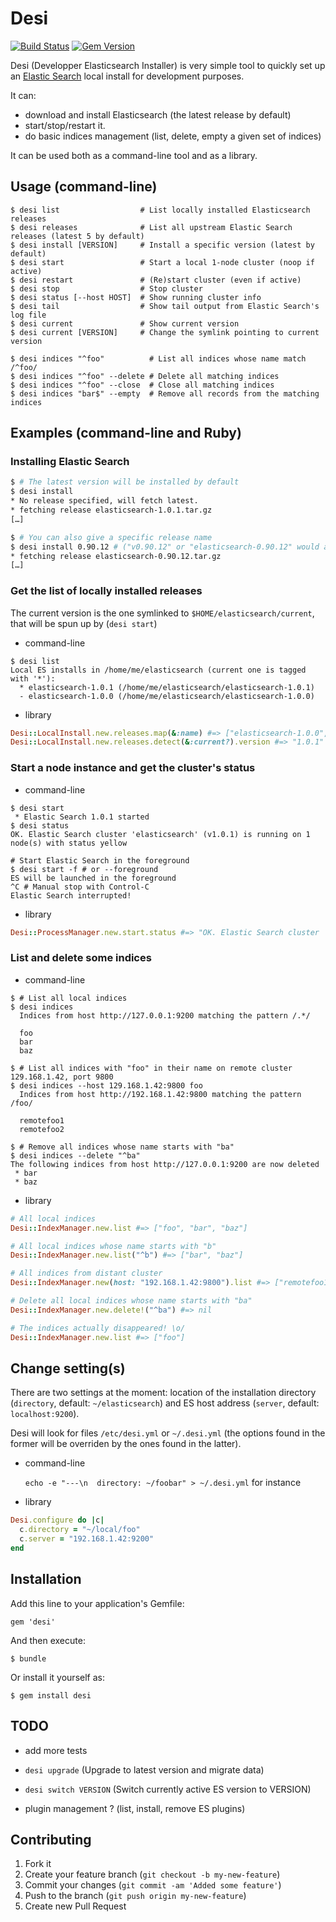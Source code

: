 Desi
====
[![Build Status](https://secure.travis-ci.org/AF83/desi.png)](http://travis-ci.org/AF83/desi)
[![Gem Version](https://badge.fury.io/rb/desi.png)](http://badge.fury.io/rb/desi)

Desi (Developper Elasticsearch Installer) is very simple tool to quickly set up
an [Elastic Search](http://www.elasticsearch.org/) local install for
development purposes.

It can:

  * download and install Elasticsearch (the latest release by default)
  * start/stop/restart it.
  * do basic indices management (list, delete, empty a given set of indices)

It can be used both as a command-line tool and as a library.


## Usage (command-line)

    $ desi list                  # List locally installed Elasticsearch releases
    $ desi releases              # List all upstream Elastic Search releases (latest 5 by default)
    $ desi install [VERSION]     # Install a specific version (latest by default)
    $ desi start                 # Start a local 1-node cluster (noop if active)
    $ desi restart               # (Re)start cluster (even if active)
    $ desi stop                  # Stop cluster
    $ desi status [--host HOST]  # Show running cluster info
    $ desi tail                  # Show tail output from Elastic Search's log file
    $ desi current               # Show current version
    $ desi current [VERSION]     # Change the symlink pointing to current version

    $ desi indices "^foo"          # List all indices whose name match /^foo/
    $ desi indices "^foo" --delete # Delete all matching indices
    $ desi indices "^foo" --close  # Close all matching indices
    $ desi indices "bar$" --empty  # Remove all records from the matching indices

## Examples (command-line and Ruby)

### Installing Elastic Search

 ```bash
 $ # The latest version will be installed by default
 $ desi install
 * No release specified, will fetch latest.
 * fetching release elasticsearch-1.0.1.tar.gz
 […]

 $ # You can also give a specific release name
 $ desi install 0.90.12 # ("v0.90.12" or "elasticsearch-0.90.12" would also work)
 * fetching release elasticsearch-0.90.12.tar.gz
 […]
 ```

### Get the list of locally installed releases

The current version is the one symlinked to `$HOME/elasticsearch/current`, that
will be spun up by (`desi start`)

  * command-line

  ```shell
  $ desi list
  Local ES installs in /home/me/elasticsearch (current one is tagged with '*'):
    * elasticsearch-1.0.1 (/home/me/elasticsearch/elasticsearch-1.0.1)
    - elasticsearch-1.0.0 (/home/me/elasticsearch/elasticsearch-1.0.0)
  ```


  * library

  ```ruby
  Desi::LocalInstall.new.releases.map(&:name) #=> ["elasticsearch-1.0.0", "elasticsearch-1.0.1"]
  Desi::LocalInstall.new.releases.detect(&:current?).version #=> "1.0.1"
  ```

### Start a node instance and get the cluster's status

  * command-line

  ```shell
  $ desi start
   * Elastic Search 1.0.1 started
  $ desi status
  OK. Elastic Search cluster 'elasticsearch' (v1.0.1) is running on 1 node(s) with status yellow

  # Start Elastic Search in the foreground
  $ desi start -f # or --foreground
  ES will be launched in the foreground
  ^C # Manual stop with Control-C
  Elastic Search interrupted!
  ```

  * library

  ```ruby
  Desi::ProcessManager.new.start.status #=> "OK. Elastic Search cluster 'elasticsearch' (v1.0.1) is running on 1 node(s) with status green"
  ```


### List and delete some indices

  * command-line

  ```shell
  $ # List all local indices
  $ desi indices
    Indices from host http://127.0.0.1:9200 matching the pattern /.*/

    foo
    bar
    baz

  $ # List all indices with "foo" in their name on remote cluster 129.168.1.42, port 9800
  $ desi indices --host 129.168.1.42:9800 foo
    Indices from host http://192.168.1.42:9800 matching the pattern /foo/

    remotefoo1
    remotefoo2

  $ # Remove all indices whose name starts with "ba"
  $ desi indices --delete "^ba"
  The following indices from host http://127.0.0.1:9200 are now deleted
   * bar
   * baz
  ```


  * library

  ```ruby
  # All local indices
  Desi::IndexManager.new.list #=> ["foo", "bar", "baz"]

  # All local indices whose name starts with "b"
  Desi::IndexManager.new.list("^b") #=> ["bar", "baz"]

  # All indices from distant cluster
  Desi::IndexManager.new(host: "192.168.1.42:9800").list #=> ["remotefoo1", "remotefoo2"]

  # Delete all local indices whose name starts with "ba"
  Desi::IndexManager.new.delete!("^ba") #=> nil

  # The indices actually disappeared! \o/
  Desi::IndexManager.new.list #=> ["foo"]
  ```


## Change setting(s)

There are two settings at the moment: location of the installation directory
(`directory`, default: `~/elasticsearch`) and ES host address (`server`,
default: `localhost:9200`).

Desi will look for files `/etc/desi.yml` or `~/.desi.yml` (the options found in
the former will be overriden by the ones found in the latter).


  * command-line

    `echo -e "---\n  directory: ~/foobar" > ~/.desi.yml` for instance

  * library

  ```ruby
  Desi.configure do |c|
    c.directory = "~/local/foo"
    c.server = "192.168.1.42:9200"
  end
  ```



## Installation

Add this line to your application's Gemfile:

    gem 'desi'

And then execute:

    $ bundle

Or install it yourself as:

    $ gem install desi

## TODO

  * add more tests

  * `desi upgrade` (Upgrade to latest version and migrate data)
  * `desi switch VERSION` (Switch currently active ES version to VERSION)
  * plugin management ? (list, install, remove ES plugins)

## Contributing

1. Fork it
2. Create your feature branch (`git checkout -b my-new-feature`)
3. Commit your changes (`git commit -am 'Added some feature'`)
4. Push to the branch (`git push origin my-new-feature`)
5. Create new Pull Request
